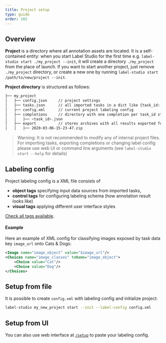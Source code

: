 ```yaml
---
title: Project setup
type: guide
order: 102
---
```


## Overview

**Project** is a directory where all annotation assets are located. It is a self-contained entity: when you start Label Studio for the first time e.g. `label-studio start ./my_project --init`,
it will create a directory `./my_project` from the place of launch. 
If you want to start another project, just remove `./my_project` directory, or create a new one by running `label-studio start /path/to/new/project --init`.

**Project directory** is structured as follows:

```bash
├── my_project
│   ├── config.json     // project settings
│   ├── tasks.json      // all imported tasks in a dict like {task_id: task}
│   ├── config.xml      // current project labeling config
│   ├── completions     // directory with one completion per task_id stored in one file
│   │   ├── <task_id>.json
│   ├── export          // stores archives with all results exported form web UI 
│   │   ├── 2020-03-06-15-23-47.zip
```

> Warning: It is not recommended to modify any of internal project files. For importing tasks, exporting completions or changing label config please use web UI or command line arguments (see `label-studio start --help` for details)

## Labeling config
Project labeling config is a XML file consists of 
- **object tags** specifying input data sources from imported tasks,
- **control tags** for configuring labeling schema (how annotation result looks like)
- **visual tags** applying different user interface styles

[Check all tags available](/tags).

#### Example
Here an example of XML config for classifying images exposed by task data key `image_url` onto Cats & Dogs:

```xml
<Image name="image_object" value="$image_url"/>
<Choices name="image_classes" toName="image_object">
    <Choice value="Cat"/>
    <Choice value="Dog"/>
</Choices>
```

## Setup from file

It is possible to create `config.xml` with labeling config and initialize project:

```bash
label-studio my_new_project start --init --label-config config.xml
```

## Setup from UI

You can also use web interface at [`/setup`](http://localhost:8200/setup) to paste your labeling config.